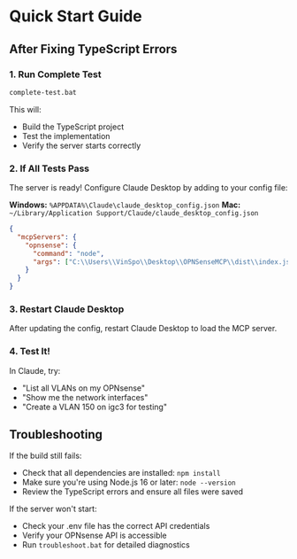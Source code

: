 # Quick Start Guide

## After Fixing TypeScript Errors

### 1. Run Complete Test
```bash
complete-test.bat
```

This will:
- Build the TypeScript project
- Test the implementation
- Verify the server starts correctly

### 2. If All Tests Pass

The server is ready! Configure Claude Desktop by adding to your config file:

**Windows:** `%APPDATA%\Claude\claude_desktop_config.json`
**Mac:** `~/Library/Application Support/Claude/claude_desktop_config.json`

```json
{
  "mcpServers": {
    "opnsense": {
      "command": "node",
      "args": ["C:\\Users\\VinSpo\\Desktop\\OPNSenseMCP\\dist\\index.js"]
    }
  }
}
```

### 3. Restart Claude Desktop

After updating the config, restart Claude Desktop to load the MCP server.

### 4. Test It!

In Claude, try:
- "List all VLANs on my OPNsense"
- "Show me the network interfaces"
- "Create a VLAN 150 on igc3 for testing"

## Troubleshooting

If the build still fails:
- Check that all dependencies are installed: `npm install`
- Make sure you're using Node.js 16 or later: `node --version`
- Review the TypeScript errors and ensure all files were saved

If the server won't start:
- Check your .env file has the correct API credentials
- Verify your OPNsense API is accessible
- Run `troubleshoot.bat` for detailed diagnostics
